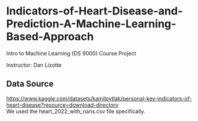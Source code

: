 # Indicators-of-Heart-Disease-and-Prediction-A-Machine-Learning-Based-Approach
Intro to Machine Learning (DS 9000) Course Project

Instructor: Dan Lizotte


## Data Source
https://www.kaggle.com/datasets/kamilpytlak/personal-key-indicators-of-heart-disease?resource=download-directory
<br>We used the heart_2022_with_nans.csv file specifically.
